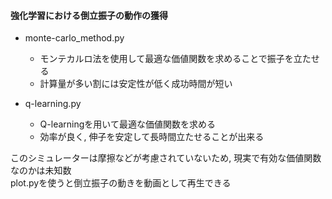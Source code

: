 #### 強化学習における倒立振子の動作の獲得
* monte-carlo_method.py
    * モンテカルロ法を使用して最適な価値関数を求めることで振子を立たせる
    * 計算量が多い割には安定性が低く成功時間が短い

* q-learning.py
    * Q-learningを用いて最適な価値関数を求める
    * 効率が良く, 伸子を安定して長時間立たせることが出来る

このシミュレーターは摩擦などが考慮されていないため, 現実で有効な価値関数なのかは未知数  
plot.pyを使うと倒立振子の動きを動画として再生できる

